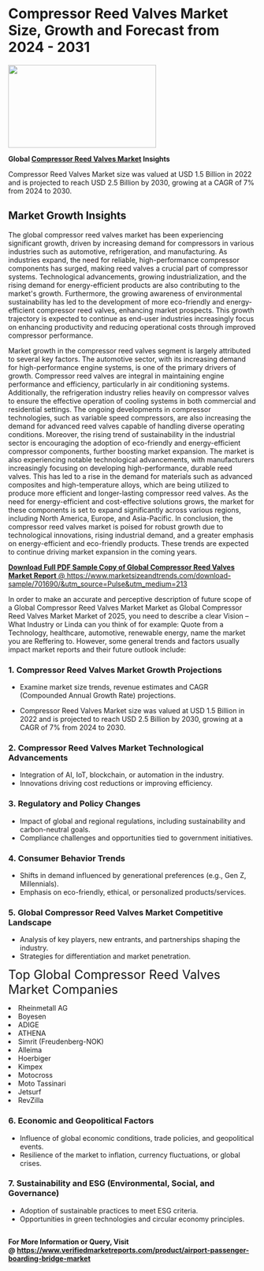 <H1>Compressor Reed Valves Market Size, Growth and Forecast from 2024 - 2031</H1><img class="aligncenter size-medium wp-image-584254" src="https://thirdeyenews.in/wp-content/uploads/2024/09/Global-Market-Research-300x168.jpeg" alt="" width="300" height="168" /><p><strong>Global&nbsp;<a href="https://www.marketsizeandtrends.com/download-sample/701690/&amp;utm_source=Pulse&amp;utm_medium=213">Compressor Reed Valves Market</a> Insights</strong></p><p>Compressor Reed Valves Market size was valued at USD 1.5 Billion in 2022 and is projected to reach USD 2.5 Billion by 2030, growing at a CAGR of 7% from 2024 to 2030.</p><p><h2>Market Growth Insights</h2> <p>The global compressor reed valves market has been experiencing significant growth, driven by increasing demand for compressors in various industries such as automotive, refrigeration, and manufacturing. As industries expand, the need for reliable, high-performance compressor components has surged, making reed valves a crucial part of compressor systems. Technological advancements, growing industrialization, and the rising demand for energy-efficient products are also contributing to the market's growth. Furthermore, the growing awareness of environmental sustainability has led to the development of more eco-friendly and energy-efficient compressor reed valves, enhancing market prospects. This growth trajectory is expected to continue as end-user industries increasingly focus on enhancing productivity and reducing operational costs through improved compressor performance.</p> <p><a href="#"></a></p> <p>Market growth in the compressor reed valves segment is largely attributed to several key factors. The automotive sector, with its increasing demand for high-performance engine systems, is one of the primary drivers of growth. Compressor reed valves are integral in maintaining engine performance and efficiency, particularly in air conditioning systems. Additionally, the refrigeration industry relies heavily on compressor valves to ensure the effective operation of cooling systems in both commercial and residential settings. The ongoing developments in compressor technologies, such as variable speed compressors, are also increasing the demand for advanced reed valves capable of handling diverse operating conditions. Moreover, the rising trend of sustainability in the industrial sector is encouraging the adoption of eco-friendly and energy-efficient compressor components, further boosting market expansion. The market is also experiencing notable technological advancements, with manufacturers increasingly focusing on developing high-performance, durable reed valves. This has led to a rise in the demand for materials such as advanced composites and high-temperature alloys, which are being utilized to produce more efficient and longer-lasting compressor reed valves. As the need for energy-efficient and cost-effective solutions grows, the market for these components is set to expand significantly across various regions, including North America, Europe, and Asia-Pacific. In conclusion, the compressor reed valves market is poised for robust growth due to technological innovations, rising industrial demand, and a greater emphasis on energy-efficient and eco-friendly products. These trends are expected to continue driving market expansion in the coming years.</p> <p><a href="#"></p><p><span class=""><strong>Download Full PDF Sample Copy of Global Compressor Reed Valves Market Report</strong> @ <a href="https://www.marketsizeandtrends.com/download-sample/701690/&amp;utm_source=Pulse&amp;utm_medium=213" target="_blank">https://www.marketsizeandtrends.com/download-sample/701690/&amp;utm_source=Pulse&amp;utm_medium=213</a></span></p><p>In order to make an accurate and perceptive description of future scope of a Global&nbsp;Compressor Reed Valves Market Market as Global&nbsp;Compressor Reed Valves Market Market of 2025, you need to describe a clear Vision &ndash; What Industry or Linda can you think of for example: Quote from a Technology, healthcare, automotive, renewable energy, name the market you are Reffering to. However, some general trends and factors usually impact market reports and their future outlook include:</p><h3>1.&nbsp;<strong>Compressor Reed Valves Market Growth Projections</strong></h3><ul><li>Examine market size trends, revenue estimates and CAGR (Compounded Annual Growth Rate) projections.</li><li><p>Compressor Reed Valves Market size was valued at USD 1.5 Billion in 2022 and is projected to reach USD 2.5 Billion by 2030, growing at a CAGR of 7% from 2024 to 2030.</p></li></ul><h3>2.&nbsp;<strong>Compressor Reed Valves Market Technological Advancements</strong></h3><ul><li>Integration of AI, IoT, blockchain, or automation in the industry.</li><li>Innovations driving cost reductions or improving efficiency.</li></ul><h3>3.&nbsp;<strong>Regulatory and Policy Changes</strong></h3><ul><li>Impact of global and regional regulations, including sustainability and carbon-neutral goals.</li><li>Compliance challenges and opportunities tied to government initiatives.</li></ul><h3>4.&nbsp;<strong>Consumer Behavior Trends</strong></h3><ul><li>Shifts in demand influenced by generational preferences (e.g., Gen Z, Millennials).</li><li>Emphasis on eco-friendly, ethical, or personalized products/services.</li></ul><h3>5.&nbsp;<strong>Global Compressor Reed Valves Market Competitive Landscape</strong></h3><ul><li>Analysis of key players, new entrants, and partnerships shaping the industry.</li><li>Strategies for differentiation and market penetration.</li></ul><p data-pm-slice="1 1 []"><span style="color: inherit; font-family: inherit; font-size: 25px;">Top Global Compressor Reed Valves Market Companies</span></p><div class="" data-test-id=""><p><li>Rheinmetall AG</li><li> Boyesen</li><li> ADIGE</li><li> ATHENA</li><li> Simrit (Freudenberg-NOK)</li><li> Alleima</li><li> Hoerbiger</li><li> Kimpex</li><li> Motocross</li><li> Moto Tassinari</li><li> Jetsurf</li><li> RevZilla</li></p></div><h3>6.&nbsp;<strong>Economic and Geopolitical Factors</strong></h3><ul><li>Influence of global economic conditions, trade policies, and geopolitical events.</li><li>Resilience of the market to inflation, currency fluctuations, or global crises.</li></ul><h3>7.&nbsp;<strong>Sustainability and ESG (Environmental, Social, and Governance)</strong></h3><ul><li>Adoption of sustainable practices to meet ESG criteria.</li><li>Opportunities in green technologies and circular economy principles.</li></ul><h2><strong style="font-size: 14px;">For More Information or Query, Visit @&nbsp;</strong><a style="background-color: #ffffff; font-size: 14px;" href="https://www.marketsizeandtrends.com/report/compressor-reed-valves-market/" target="_blank">https://www.verifiedmarketreports.com/product/airport-passenger-boarding-bridge-market</a></h2>
